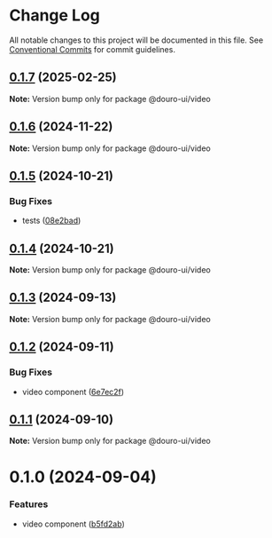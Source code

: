 # Change Log

All notable changes to this project will be documented in this file.
See [Conventional Commits](https://conventionalcommits.org) for commit guidelines.

## [0.1.7](https://github.com/Douro-ui/design-system/compare/@douro-ui/video@0.1.6...@douro-ui/video@0.1.7) (2025-02-25)

**Note:** Version bump only for package @douro-ui/video

## [0.1.6](https://github.com/Douro-ui/design-system/compare/@douro-ui/video@0.1.5...@douro-ui/video@0.1.6) (2024-11-22)

**Note:** Version bump only for package @douro-ui/video

## [0.1.5](https://github.com/Douro-ui/design-system/compare/@douro-ui/video@0.1.4...@douro-ui/video@0.1.5) (2024-10-21)

### Bug Fixes

- tests ([08e2bad](https://github.com/Douro-ui/design-system/commit/08e2bad07fcebdf8f765123b5d145ed8b3b44fc7))

## [0.1.4](https://github.com/Douro-ui/design-system/compare/@douro-ui/video@0.1.3...@douro-ui/video@0.1.4) (2024-10-21)

**Note:** Version bump only for package @douro-ui/video

## [0.1.3](https://github.com/Douro-ui/design-system/compare/@douro-ui/video@0.1.2...@douro-ui/video@0.1.3) (2024-09-13)

**Note:** Version bump only for package @douro-ui/video

## [0.1.2](https://github.com/Douro-ui/design-system/compare/@douro-ui/video@0.1.1...@douro-ui/video@0.1.2) (2024-09-11)

### Bug Fixes

- video component ([6e7ec2f](https://github.com/Douro-ui/design-system/commit/6e7ec2f145ac2a46857f0be8a4a3a6c2a7fb0b75))

## [0.1.1](https://github.com/Douro-ui/design-system/compare/@douro-ui/video@0.1.0...@douro-ui/video@0.1.1) (2024-09-10)

**Note:** Version bump only for package @douro-ui/video

# 0.1.0 (2024-09-04)

### Features

- video component ([b5fd2ab](https://github.com/Douro-ui/design-system/commit/b5fd2ab43cb1ab652f8e4dfc69711ce694fa9229))

